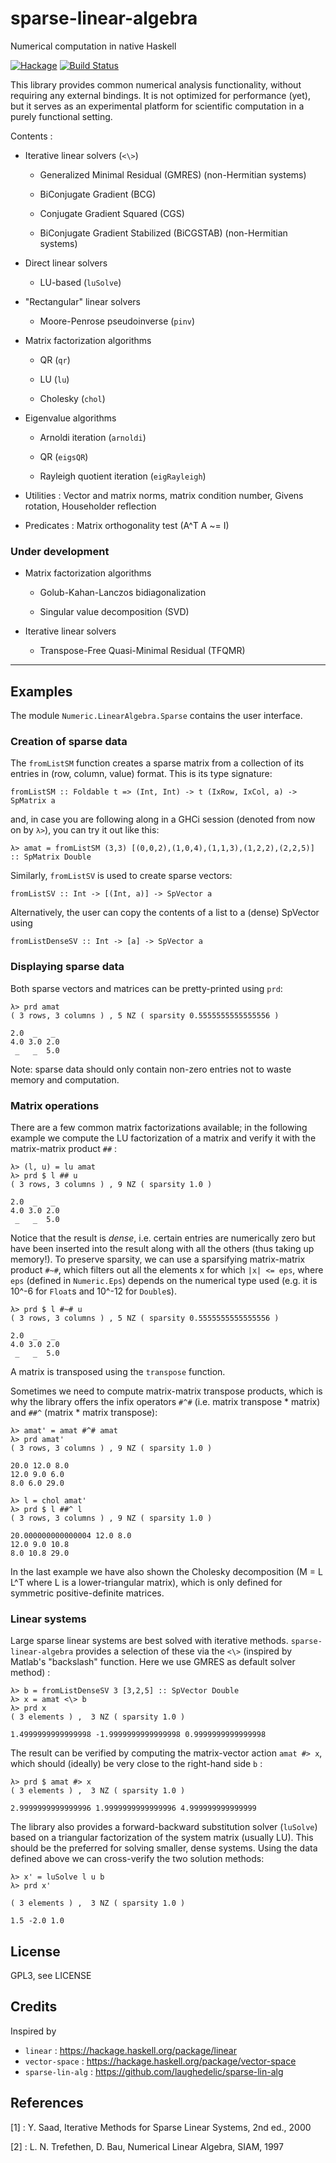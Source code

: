 # sparse-linear-algebra

Numerical computation in native Haskell

[![Hackage](https://img.shields.io/hackage/v/sparse-linear-algebra.svg)](https://hackage.haskell.org/package/sparse-linear-algebra)  [![Build Status](https://travis-ci.org/ocramz/sparse-linear-algebra.png)](https://travis-ci.org/ocramz/sparse-linear-algebra)

This library provides common numerical analysis functionality, without requiring any external bindings. It is not optimized for performance (yet), but it serves as an experimental platform for scientific computation in a purely functional setting.

Contents :

* Iterative linear solvers (`<\>`)

    * Generalized Minimal Residual (GMRES) (non-Hermitian systems) 

    * BiConjugate Gradient (BCG)

    * Conjugate Gradient Squared (CGS)

    * BiConjugate Gradient Stabilized (BiCGSTAB) (non-Hermitian systems)

* Direct linear solvers

    * LU-based (`luSolve`)

* "Rectangular" linear solvers

    * Moore-Penrose pseudoinverse (`pinv`)

* Matrix factorization algorithms

    * QR (`qr`)

    * LU (`lu`)

    * Cholesky (`chol`)

* Eigenvalue algorithms

    * Arnoldi iteration (`arnoldi`)

    * QR (`eigsQR`)

    * Rayleigh quotient iteration (`eigRayleigh`)

* Utilities : Vector and matrix norms, matrix condition number, Givens rotation, Householder reflection

* Predicates : Matrix orthogonality test (A^T A ~= I)



### Under development

* Matrix factorization algorithms

    * Golub-Kahan-Lanczos bidiagonalization
   
    * Singular value decomposition (SVD)

* Iterative linear solvers

    * Transpose-Free Quasi-Minimal Residual (TFQMR)

---------

## Examples

The module `Numeric.LinearAlgebra.Sparse` contains the user interface.

### Creation of sparse data

The `fromListSM` function creates a sparse matrix from a collection of its entries in (row, column, value) format. This is its type signature:

    fromListSM :: Foldable t => (Int, Int) -> t (IxRow, IxCol, a) -> SpMatrix a

and, in case you are following along in a GHCi session (denoted from now on by `λ>`), you can try it out like this:

    λ> amat = fromListSM (3,3) [(0,0,2),(1,0,4),(1,1,3),(1,2,2),(2,2,5)] :: SpMatrix Double

Similarly, `fromListSV` is used to create sparse vectors: 

    fromListSV :: Int -> [(Int, a)] -> SpVector a
    

Alternatively, the user can copy the contents of a list to a (dense) SpVector using

    fromListDenseSV :: Int -> [a] -> SpVector a



### Displaying sparse data

Both sparse vectors and matrices can be pretty-printed using `prd`:

    λ> prd amat
    ( 3 rows, 3 columns ) , 5 NZ ( sparsity 0.5555555555555556 )

    2.0  _   _ 
    4.0 3.0 2.0
     _   _  5.0

Note: sparse data should only contain non-zero entries not to waste memory and computation.

### Matrix operations

There are a few common matrix factorizations available; in the following example we compute the LU factorization of a matrix and verify it with the matrix-matrix product `##`  :

    λ> (l, u) = lu amat
    λ> prd $ l ## u
    ( 3 rows, 3 columns ) , 9 NZ ( sparsity 1.0 )

    2.0  _   _ 
    4.0 3.0 2.0
     _   _  5.0

Notice that the result is _dense_, i.e. certain entries are numerically zero but have been inserted into the result along with all the others (thus taking up memory!).
To preserve sparsity, we can use a sparsifying matrix-matrix product `#~#`, which filters out all the elements x for which `|x| <= eps`, where `eps` (defined in `Numeric.Eps`) depends on the numerical type used (e.g. it is 10^-6 for `Float`s and 10^-12 for `Double`s).

    λ> prd $ l #~# u
    ( 3 rows, 3 columns ) , 5 NZ ( sparsity 0.5555555555555556 )

    2.0  _   _ 
    4.0 3.0 2.0
     _   _  5.0    

A matrix is transposed using the `transpose` function.

Sometimes we need to compute matrix-matrix transpose products, which is why the library offers the infix operators `#^#` (i.e. matrix transpose * matrix) and `##^` (matrix * matrix transpose):

    λ> amat' = amat #^# amat
    λ> prd amat'
    ( 3 rows, 3 columns ) , 9 NZ ( sparsity 1.0 )

    20.0 12.0 8.0
    12.0 9.0 6.0
    8.0 6.0 29.0
    
    λ> l = chol amat'
    λ> prd $ l ##^ l
    ( 3 rows, 3 columns ) , 9 NZ ( sparsity 1.0 )

    20.000000000000004 12.0 8.0
    12.0 9.0 10.8
    8.0 10.8 29.0

In the last example we have also shown the Cholesky decomposition (M = L L^T where L is a lower-triangular matrix), which is only defined for symmetric positive-definite matrices.

### Linear systems

Large sparse linear systems are best solved with iterative methods. `sparse-linear-algebra` provides a selection of these via the `<\>` (inspired by Matlab's "backslash" function. Here we use GMRES as default solver method) :

    λ> b = fromListDenseSV 3 [3,2,5] :: SpVector Double
    λ> x = amat <\> b
    λ> prd x
    ( 3 elements ) ,  3 NZ ( sparsity 1.0 )

    1.4999999999999998 -1.9999999999999998 0.9999999999999998

The result can be verified by computing the matrix-vector action `amat #> x`, which should (ideally) be very close to the right-hand side `b` :

    λ> prd $ amat #> x
    ( 3 elements ) ,  3 NZ ( sparsity 1.0 )

    2.9999999999999996 1.9999999999999996 4.999999999999999

The library also provides a forward-backward substitution solver (`luSolve`) based on a triangular factorization of the system matrix (usually LU). This should be the preferred for solving smaller, dense systems. Using the data defined above we can cross-verify the two solution methods:

    λ> x' = luSolve l u b
    λ> prd x'

    ( 3 elements ) ,  3 NZ ( sparsity 1.0 )

    1.5 -2.0 1.0








## License

GPL3, see LICENSE

## Credits

Inspired by

* `linear` : https://hackage.haskell.org/package/linear
* `vector-space` : https://hackage.haskell.org/package/vector-space
* `sparse-lin-alg` : https://github.com/laughedelic/sparse-lin-alg

## References

[1] : Y. Saad, Iterative Methods for Sparse Linear Systems, 2nd ed., 2000

[2] : L. N. Trefethen, D. Bau, Numerical Linear Algebra, SIAM, 1997